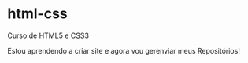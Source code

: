 # html-css
 Curso de HTML5 e CSS3

Estou aprendendo a criar site e agora vou gerenviar meus Repositórios!
